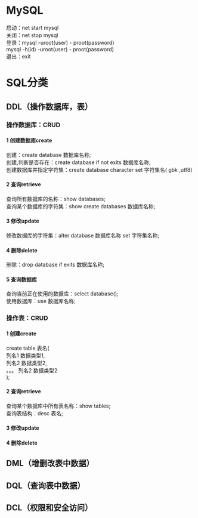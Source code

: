 # MySQL
启动：net start mysql<br>
关闭：net stop mysql<br>
登录：mysql -uroot(user) - proot(password)<br>
mysql -h(id) -uroot(user) - proot(password)<br>
退出：exit<br>
# SQL分类
## DDL（操作数据库，表）
### 操作数据库：CRUD<br>
#### 1 创建数据库create<br>
创建：create database 数据库名称;<br>
创建,判断是否存在：create database if not exits 数据库名称;<br>
创建数据库并指定字符集：create database character set 字符集名( gbk ,utf8) <br>
#### 2 查询retrieve<br>
查询所有数据库的名称：show databases;<br>
查询某个数据库的字符集：show create databases 数据库名称;<br>
#### 3 修改update<br>
修改数据库的字符集：alter database 数据库名称 set 字符集名称;<br>
#### 4 删除delete<br>
删除：drop database if  exits 数据库名称;<br>
#### 5 查询数据库
查询当前正在使用的数据库：select database();<br>
使用数据库：use 数据库名称;<br>
### 操作表：CRUD<br>
#### 1 创建create<br>
create table 表名(<br>
列名1  数据类型1,<br>
列名2   数据类型2,<br>
。。。
列名2   数据类型2<br>
);
#### 2 查询retrieve<br>
查询某个数据库中所有表名称：show tables;<br>
查询表结构：desc 表名;<br>
#### 3 修改update<br>
#### 4 删除delete<br>
## DML（增删改表中数据）


## DQL（查询表中数据）
## DCL（权限和安全访问）
